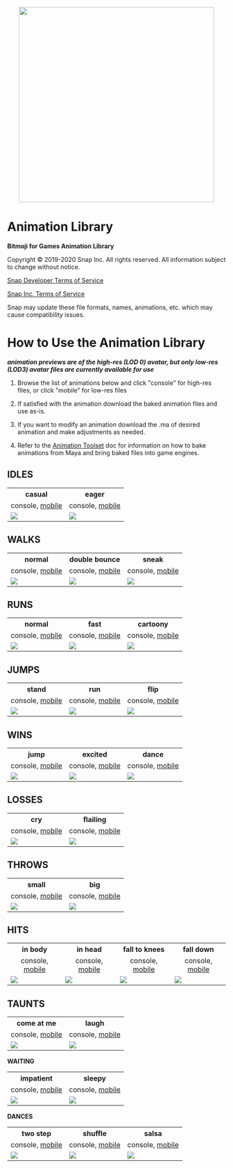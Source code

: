<p align="center">
<img src="../Shared/Logo.png" width="450"/>
</p>

# Animation Library

**Bitmoji for Games Animation Library**

Copyright © 2019-2020 Snap Inc. All rights reserved. All information subject to change without notice.

[Snap Developer Terms of Service](https://kit.snapchat.com/portal/eula?viewOnly=true)

[Snap Inc. Terms of Service](https://www.bitmoji.com/support/terms.html)

Snap may update these file formats, names, animations, etc. which may cause compatibility issues.

# How to Use the Animation Library

***animation previews are of the high-res (LOD 0) avatar, but only low-res (LOD3) avatar files are currently available for use***

1.  Browse the list of animations below and click "console" for high-res files, or click "mobile” for low-res files

1.  If satisfied with the animation download the baked animation files and use as-is.

1.  If you want to modify an animation download the .ma of desired animation and make adjustments as needed.

1.  Refer to the [Animation Toolset](https://github.com/Bitmoji/Bitmoji-3D/blob/master/BitmojiForGames/AnimationToolset/README.md) doc for information on how to bake animations from Maya and bring baked files into game engines.

## IDLES

<table align="center">
    <tr>
        <th>casual</th>
        <th>eager</th>
    </tr>
    <tr>
        <td align="center">
            console,
            <a href="https://drive.google.com/open?id=1bhEGdINwMsvewFoV-ImlrWFTxrlBTqDT">mobile</a>
        </td>
        <td align="center">
            console,
            <a href="https://drive.google.com/open?id=1boNCJPX6Jv0qRkdk6p1olrm8PktbqzH1">mobile</a>
        </td>
    </tr>
    <tr>
        <td>
            <img src="images/lbr_idle_casual.gif"/>
        </td>
        <td>
            <img src="images/lbr_idle_eager.gif"/>
        </td>
    </tr>
</table>

## WALKS

<table align="center">
    <tr>
        <th>normal</th>
        <th>double bounce</th>
        <th>sneak</th>
    </tr>
    <tr>
        <td align="center">
            console,
            <a href="https://drive.google.com/open?id=1gnGcbkRaD_wF2-KwRzlwJBjbXe-U__HT">mobile</a>
        </td>
        <td align="center">
            console,
            <a href="https://drive.google.com/open?id=1fopnVCBmyoEd2CyDMOfWXyhQ6MG9UuHC">mobile</a>
        </td>
        <td align="center">
            console,
            <a href="https://drive.google.com/open?id=1goOeZH0JUTMsNbpvYLRcrcPnAT6q5DRw">mobile</a>
        </td>
    </tr>
    <tr>
        <td>
            <img src="images/lbr_walk_normal.gif"/>
        </td>
        <td>
            <img src="images/lbr_walk_double_bounce.gif"/>
        </td>
        <td>
            <img src="images/lbr_walk_sneak.gif"/>
        </td>
    </tr>
</table>

## RUNS

<table align="center">
    <tr>
        <th>normal</th>
        <th>fast</th>
        <th>cartoony</th>
    </tr>
    <tr>
        <td align="center">
            console,
            <a href="https://drive.google.com/open?id=1edB2AXbEdvXkf9s_c2GHudj63LTv2bj_">mobile</a>
        </td>
        <td align="center">
            console,
            <a href="https://drive.google.com/open?id=1eVqnrMYBPFoAe8mxr9HKQ0DAOmN35deG">mobile</a>
        </td>
        <td align="center">
            console,
            <a href="https://drive.google.com/open?id=1eApDEgsdZ42keU_0d0R_VaYYnHfZqbYB">mobile</a>
        </td>
    </tr>
    <tr>
        <td>
            <img src="images/lbr_run_normal.gif"/>
        </td>
        <td>
            <img src="images/lbr_run_fast.gif"/>
        </td>
        <td>
            <img src="images/lbr_run_cartoony.gif"/>
        </td>
    </tr>
</table>

## JUMPS

<table align="center">
    <tr>
        <th>stand</th>
        <th>run</th>
        <th>flip</th>
    </tr>
    <tr>
        <td align="center">
            console,
            <a href="https://drive.google.com/open?id=1dOVTzYBgAxWY9xFCUW-QndLsCR15jU68">mobile</a>
        </td>
        <td align="center">
            console,
            <a href="https://drive.google.com/open?id=1dLJnn_glFELNQKycK0rEkBvk2Hdg-QAj">mobile</a>
        </td>
        <td align="center">
            console,
            <a href="https://drive.google.com/open?id=1d27e87IoGWV8vxLYr8OyUrfNrFdDZhsd">mobile</a>
        </td>
    </tr>
    <tr>
        <td>
            <img src="images/lbr_jump_stand.gif"/>
        </td>
        <td>
            <img src="images/lbr_jump_run.gif"/>
        </td>
        <td>
            <img src="images/lbr_jump_flip.gif"/>
        </td>
    </tr>
</table>

## WINS

<table align="center">
    <tr>
        <th>jump</th>
        <th>excited</th>
        <th>dance</th>
    </tr>
    <tr>
        <td align="center">
            console,
            <a href="https://drive.google.com/open?id=1jhqQlhauv5tDO70xBVTo0Zu8rYN5MHeI">mobile</a>
        </td>
        <td align="center">
            console,
            <a href="https://drive.google.com/open?id=1juBxVwu6Lf7mBrisbOjiUsM_JZWfBWWD">mobile</a>
        </td>
        <td align="center">
            console,
            <a href="https://drive.google.com/open?id=1kVMGfP8_XA7YtCgHak2j-3YZLlQKITZh">mobile</a>
        </td>
    </tr>
    <tr>
        <td>
            <img src="images/lbr_win_jump.gif"/>
        </td>
        <td>
            <img src="images/lbr_win_excited.gif"/>
        </td>
        <td>
            <img src="images/lbr_win_dance.gif"/>
        </td>
    </tr>
</table>

## LOSSES

<table align="center">
    <tr>
        <th>cry</th>
        <th>flailing</th>
    </tr>
    <tr>
        <td align="center">
            console,
            <a href="https://drive.google.com/open?id=1dmPIzoXXaYOyHbZH1iwVC0WrFj286l7D">mobile</a>
        </td>
        <td align="center">
            console,
            <a href="https://drive.google.com/open?id=1e1BEZjM0pBIzhdxpupvXJ-T0zGx95llB">mobile</a>
        </td>
    </tr>
    <tr>
        <td>
            <img src="images/lbr_lose_cry.gif"/>
        </td>
        <td>
            <img src="images/lbr_lose_flailing.gif"/>
        </td>
    </tr>
</table>

## THROWS

<table align="center">
    <tr>
        <th>small</th>
        <th>big</th>
    </tr>
    <tr>
        <td align="center">
            console,
            <a href="https://drive.google.com/open?id=1fST6SlWHWijIeWR41huNe4kGMXdtYSrc">mobile</a>
        </td>
        <td align="center">
            console,
            <a href="https://drive.google.com/open?id=1f6FR_GA11wvuyb6grVvv_4xdk-jAKiL4">mobile</a>
        </td>
    </tr>
    <tr>
        <td>
            <img src="images/lbr_throw_small.gif"/>
        </td>
        <td>
            <img src="images/lbr_throw_big.gif"/>
        </td>
    </tr>
</table>

## HITS

<table align="center">
    <tr>
        <th>in body</th>
        <th>in head</th>
        <th>fall to knees</th>
        <th>fall down</th>
    </tr>
    <tr>
        <td align="center">
            console,
            <a href="https://drive.google.com/open?id=1aRE3oQ2VONOVWFCXr4nwnHVOt3NpTBi3">mobile</a>
        </td>
        <td align="center">
            console,
            <a href="https://drive.google.com/open?id=1aeXYx-hqrbtpaIIHZe7TzXqOBkUg3RvZ">mobile</a>
        </td>
        <td align="center">
            console,
            <a href="https://drive.google.com/open?id=1a40dgvetXEcTff3HekRxrc5Mju5r0NoN">mobile</a>
        </td>
        <td align="center">
            console,
            <a href="https://drive.google.com/open?id=1_oxcULO1Hj9qEJv4qLVfYgWdxCehfO8q">mobile</a>
        </td>
    </tr>
    <tr>
        <td>
            <img src="images/lbr_hit_in_body.gif"/>
        </td>
        <td>
            <img src="images/lbr_hit_in_head.gif"/>
        </td>
        <td>
            <img src="images/lbr_hit_fall_to_knees.gif"/>
        </td>
        <td>
            <img src="images/lbr_hit_fall_down.gif"/>
        </td>
    </tr>
</table>

## TAUNTS

<table align="center">
    <tr>
        <th>come at me</th>
        <th>laugh</th>
    </tr>
    <tr>
        <td align="center">
            console,
            <a href="https://drive.google.com/open?id=1eih4cUwQxJfabySn_HnP2RZWNQYYC43E">mobile</a>
        </td>
        <td align="center">
            console,
            <a href="https://drive.google.com/open?id=1eyAs3T2mZLTcPk0mNRLHwbZItyIpT1bN">mobile</a>
        </td>
    </tr>
    <tr>
        <td>
            <img src="images/lbr_taunt_come_at_me.gif"/>
        </td>
        <td>
            <img src="images/lbr_taunt_laugh.gif"/>
        </td>
    </tr>
</table>

**WAITING**

<table align="center">
    <tr>
        <th>impatient</th>
        <th>sleepy</th>
    </tr>
    <tr>
        <td align="center">
            console,
            <a href="https://drive.google.com/open?id=1cbCrOb7d3Otm0Z7HOnZGIOb0hjmOQ8LZ">mobile</a>
        </td>
        <td align="center">
            console,
            <a href="https://drive.google.com/open?id=1cjXh95uH773kNVcjZsFoZqMgL04_w5KW">mobile</a>
        </td>
    </tr>
    <tr>
        <td>
            <img src="images/lbr_wait_impatient.gif"/>
        </td>
        <td>
            <img src="images/lbr_wait_sleepy.gif"/>
        </td>
    </tr>
</table>

**DANCES**

<table align="center">
    <tr>
        <th>two step</th>
        <th>shuffle</th>
        <th>salsa</th>
    </tr>
    <tr>
        <td align="center">
            console,
            <a href="https://drive.google.com/open?id=10aNrCMZ-jP72rlNzbw94C5yschtuEuHW">mobile</a>
        </td>
        <td align="center">
            console,
            <a href="https://drive.google.com/open?id=116lgjz8drV383c3Ua2rb8hBE0n7y3dZr">mobile</a>
        </td>
        <td align="center">
            console,
            <a href="https://drive.google.com/open?id=10hNAVCYDzOpcf_o6VMTasG121IrMmESw">mobile</a>
        </td>
    </tr>
    <tr>
        <td>
            <img src="images/lbr_dance_two_step.gif"/>
        </td>
        <td>
            <img src="images/lbr_dance_shuffle.gif"/>
        </td>
        <td>
            <img src="images/lbr_dance_salsa.gif"/>
        </td>
    </tr>
</table>
